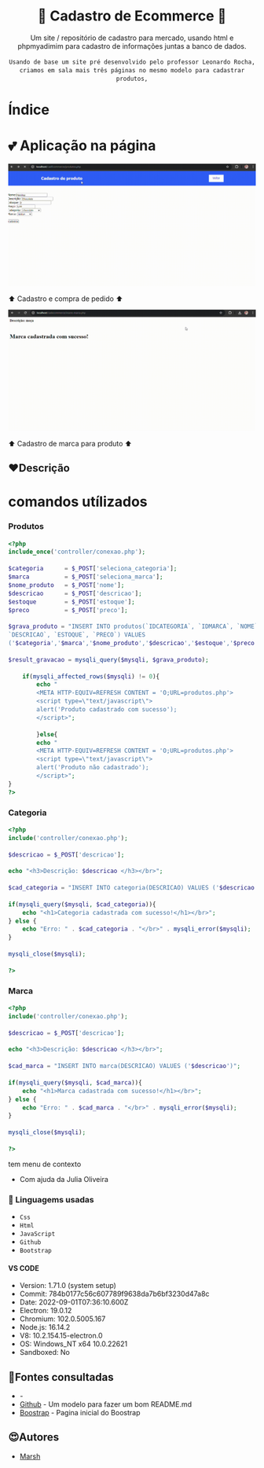 <h1 align="center">🛒 Cadastro de Ecommerce 🛒</h1>
<p align="center">Um site / repositório de cadastro para mercado, usando html e phpmyadimim para cadastro de informações juntas a banco de dados.</p>
<p align="center"><code>Usando de base um site pré desenvolvido pelo professor Leonardo Rocha, criamos em sala mais três páginas no mesmo modelo para cadastrar produtos,</code>

# Índice


# 💕 Aplicação na página

![Cadastro e compra de pedido"a"](gifCad.gif)

⬆️ Cadastro e compra de pedido ⬆️

![Cadastro de marca para produto](registro-marca.gif)

⬆️ Cadastro de marca para produto ⬆️

## ❤️Descrição

# comandos utílizados

### Produtos
``` php
<?php
include_once('controller/conexao.php');
 
$categoria      = $_POST['seleciona_categoria'];
$marca          = $_POST['seleciona_marca'];
$nome_produto   = $_POST['nome'];
$descricao      = $_POST['descricao'];
$estoque        = $_POST['estoque'];
$preco          = $_POST['preco'];
 
$grava_produto = "INSERT INTO produtos(`IDCATEGORIA`, `IDMARCA`, `NOME`,
`DESCRICAO`, `ESTOQUE`, `PRECO`) VALUES
('$categoria','$marca','$nome_produto','$descricao','$estoque','$preco')";
 
$result_gravacao = mysqli_query($mysqli, $grava_produto);
 
    if(mysqli_affected_rows($mysqli) != 0){
        echo "
        <META HTTP-EQUIV=REFRESH CONTENT = 'O;URL=produtos.php'>
        <script type=\"text/javascript\">
        alert('Produto cadastrado com sucesso');
        </script>";
 
        }else{
        echo "
        <META HTTP-EQUIV=REFRESH CONTENT = 'O;URL=produtos.php'>
        <script type=\"text/javascript\">
        alert('Produto não cadastrado');
        </script>";
}
?>
```
 
### Categoria
```php
<?php
include('controller/conexao.php');
 
$descricao = $_POST['descricao'];
 
echo "<h3>Descrição: $descricao </h3></br>";
 
$cad_categoria = "INSERT INTO categoria(DESCRICAO) VALUES ('$descricao')";
 
if(mysqli_query($mysqli, $cad_categoria)){
    echo "<h1>Categoria cadastrada com sucesso!</h1></br>";
} else {
    echo "Erro: " . $cad_categoria . "</br>" . mysqli_error($mysqli);
}
 
mysqli_close($mysqli);
 
?>
```
 
### Marca
```php
<?php
include('controller/conexao.php');
 
$descricao = $_POST['descricao'];
 
echo "<h3>Descrição: $descricao </h3></br>";
 
$cad_marca = "INSERT INTO marca(DESCRICAO) VALUES ('$descricao')";
 
if(mysqli_query($mysqli, $cad_marca)){
    echo "<h1>Marca cadastrada com sucesso!</h1></br>";
} else {
    echo "Erro: " . $cad_marca . "</br>" . mysqli_error($mysqli);
}
 
mysqli_close($mysqli);
 
?>
```
tem menu de contexto

- Com ajuda da Julia Oliveira


### 💖 Linguagems usadas
- ``Css``
- ``Html``
- ``JavaScript``
- ``Github``
- ``Bootstrap``
#### VS CODE
- Version: 1.71.0 (system setup)
- Commit: 784b0177c56c607789f9638da7b6bf3230d47a8c
- Date: 2022-09-01T07:36:10.600Z
- Electron: 19.0.12
- Chromium: 102.0.5005.167
- Node.js: 16.14.2
- V8: 10.2.154.15-electron.0
- OS: Windows_NT x64 10.0.22621
- Sandboxed: No
## 🥰Fontes consultadas

* []() - 
* [Github](https://gist.github.com/lohhans/f8da0b147550df3f96914d3797e9fb89) - Um modelo para fazer um bom README.md
* [Boostrap](https://getbootstrap.com/) - Pagina inicial do Boostrap

## 😍Autores
* [Marsh](https://github.com/MarshyyUWU)

